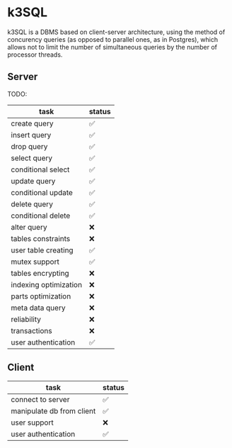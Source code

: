 # k3SQL

k3SQL is a DBMS based on client-server architecture, using the method of concurency queries (as opposed to parallel ones, as in Postgres), which allows not to limit the number of simultaneous queries by the number of processor threads.

## Server

TODO:

| task                  | status |
|-----------------------|--------|
| create query          | ✅      |
| insert query          | ✅      |
| drop query            | ✅      |
| select query          | ✅      |
| conditional select    | ✅      |
| update query          | ✅      |
| conditional update    | ✅      |
| delete query          | ✅      |
| conditional delete    | ✅      |
| alter query           | ❌      |
| tables constraints    | ❌      |
| user table creating   | ✅      |
| mutex support         | ✅      |
| tables encrypting     | ❌      |
| indexing optimization | ❌      |
| parts optimization    | ❌      |
| meta data query       | ❌      |
| reliability           | ❌      |
| transactions          | ❌      |
| user authentication   | ✅      |

## Client

| task                      | status |
|---------------------------|--------|
| connect to server         | ✅      |
| manipulate db from client | ✅      |
| user support              | ❌      |
| user authentication       | ✅      |
